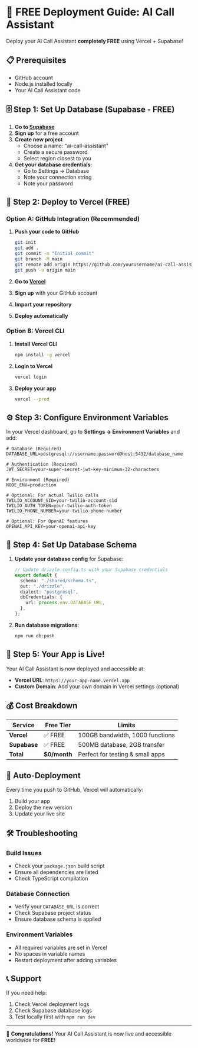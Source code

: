 # 🚀 FREE Deployment Guide: AI Call Assistant

Deploy your AI Call Assistant **completely FREE** using Vercel + Supabase!

## 📋 Prerequisites

- GitHub account
- Node.js installed locally
- Your AI Call Assistant code

## 🗄️ Step 1: Set Up Database (Supabase - FREE)

1. **Go to [Supabase](https://supabase.com)**
2. **Sign up** for a free account
3. **Create new project**
   - Choose a name: "ai-call-assistant"
   - Create a secure password
   - Select region closest to you
4. **Get your database credentials**:
   - Go to Settings → Database
   - Note your connection string
   - Note your password

## 🚀 Step 2: Deploy to Vercel (FREE)

### Option A: GitHub Integration (Recommended)

1. **Push your code to GitHub**
   ```bash
   git init
   git add .
   git commit -m "Initial commit"
   git branch -M main
   git remote add origin https://github.com/yourusername/ai-call-assistant.git
   git push -u origin main
   ```

2. **Go to [Vercel](https://vercel.com)**
3. **Sign up** with your GitHub account
4. **Import your repository**
5. **Deploy automatically**

### Option B: Vercel CLI

1. **Install Vercel CLI**
   ```bash
   npm install -g vercel
   ```

2. **Login to Vercel**
   ```bash
   vercel login
   ```

3. **Deploy your app**
   ```bash
   vercel --prod
   ```

## ⚙️ Step 3: Configure Environment Variables

In your Vercel dashboard, go to **Settings → Environment Variables** and add:

```env
# Database (Required)
DATABASE_URL=postgresql://username:password@host:5432/database_name

# Authentication (Required)
JWT_SECRET=your-super-secret-jwt-key-minimum-32-characters

# Environment (Required)
NODE_ENV=production

# Optional: For actual Twilio calls
TWILIO_ACCOUNT_SID=your-twilio-account-sid
TWILIO_AUTH_TOKEN=your-twilio-auth-token
TWILIO_PHONE_NUMBER=your-twilio-phone-number

# Optional: For OpenAI features
OPENAI_API_KEY=your-openai-api-key
```

## 🔧 Step 4: Set Up Database Schema

1. **Update your database config** for Supabase:
   ```typescript
   // Update drizzle.config.ts with your Supabase credentials
   export default {
     schema: "./shared/schema.ts",
     out: "./drizzle",
     dialect: "postgresql",
     dbCredentials: {
       url: process.env.DATABASE_URL,
     },
   };
   ```

2. **Run database migrations**:
   ```bash
   npm run db:push
   ```

## 🎉 Step 5: Your App is Live!

Your AI Call Assistant is now deployed and accessible at:
- **Vercel URL**: `https://your-app-name.vercel.app`
- **Custom Domain**: Add your own domain in Vercel settings (optional)

## 💰 Cost Breakdown

| Service | Free Tier | Limits |
|---------|-----------|--------|
| **Vercel** | ✅ FREE | 100GB bandwidth, 1000 functions |
| **Supabase** | ✅ FREE | 500MB database, 2GB transfer |
| **Total** | **$0/month** | Perfect for testing & small apps |

## 🔄 Auto-Deployment

Every time you push to GitHub, Vercel will automatically:
1. Build your app
2. Deploy the new version
3. Update your live site

## 🛠️ Troubleshooting

### Build Issues
- Check your `package.json` build script
- Ensure all dependencies are listed
- Check TypeScript compilation

### Database Connection
- Verify your `DATABASE_URL` is correct
- Check Supabase project status
- Ensure database schema is applied

### Environment Variables
- All required variables are set in Vercel
- No spaces in variable names
- Restart deployment after adding variables

## 📞 Support

If you need help:
1. Check Vercel deployment logs
2. Check Supabase database logs
3. Test locally first with `npm run dev`

---

🎊 **Congratulations!** Your AI Call Assistant is now live and accessible worldwide for **FREE**! 